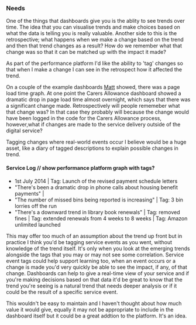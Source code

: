 ### Needs

One of the things that dashboards give you is the ablity to see trends over time. The idea that you can visualise trends and make choices based on what the data is telling you is really valuable. Another side to this is the retrospective; what happens when we make a change based on the trend and then that trend changes as a result? How do we remember what that change was so that it can be matched up with the impact it made?

As part of the performance platform I'd like the ability to 'tag' changes so that when I make a change I can see in the retrospect how it affected the trend.

On a couple of the example dashboards [Matt]() showed, there was a page load time graph. At one point the Carers Allowance dashboard showed a dramatic drop in page load time almost overnight, which says that there was a significant change made. Retrospectively will people rememeber what that change was? In that case they probably will because the change would have been logged in the code for the Carers Allowance process, however,what if changes are made to the service delivery outside of the digital service? 

Tagging changes where real-world events occur I believe would be a huge asset, like a diary of tagged descriptions to explain possible changes in trend.

#### Service Log // show performance platform graph with tags?
* 1st July 2014 | Tag: Launch of the revised payment schedule letters
* "There's been a dramatic drop in phone calls about housing benefit payments" | 
* "The number of missed bins being reported is increasing" | Tag: 3 bin lorries off the run
* "There's a downward trend in library book renewals" | Tag: removed fines | Tag: extended renewals from 4 weeks to 8 weeks | Tag: Amazon unlimited launched

This may offer too much of an assumption about the trend up front but in practice I think you'd be tagging service events as you went, without knowledge of the trend itself. It's only when you look at the emerging trends alongside the tags that you may or may not see some correlation. Service event tags could help support learning too, when an event occurs or a change is made you'd very quickly be able to see the impact, if any, of that change. Dashboards can help to give a real-time view of your service and if you're making decisions based on that data it'd be great to know that the trend you're seeing is a natural trend that needs deeper analysis or if it could be the result of a specific service event.

This wouldn't be easy to maintain and I haven't thought about how much value it would give, equally it may not be appropriate to include in the dashboard itself but it could be a great addtion to the platform. It's an idea.
